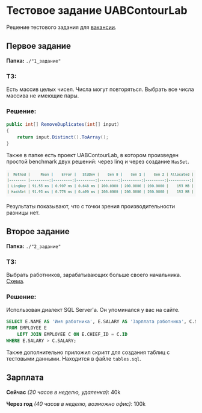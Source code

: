 ﻿# Тестовое задание UABContourLab

Решение тестового задания для [вакансии](https://hh.ru/vacancy/51473069).

## Первое задание

**Папка:** `./"1_задание"`

### ТЗ:

Есть массив целых чисел. Числа могут повторяться. Выбрать все числа массива не имеющие пары.

### Решение:

```c#
public int[] RemoveDuplicates(int[] input)
{
    return input.Distinct().ToArray();
}
```

Также в папке есть проект UABContourLab, в котором произведен простой benchmark двух решений: через linq и через создание `HasSet`.

![Результаты!](./1_задание/results.png "Текст")

Результаты показывают, что с точки зрения производительности разницы нет.

## Второе задание

**Папка:** `./"2_задание"`

### ТЗ:

Выбрать работников, зарабатывающих больше своего начальника. [Схема](https://drive.google.com/file/d/1ctecqG34HoD_gi7fZQMPhB4zLrTu3Gkq/view?usp=sharing).

### Решение:
Использован диалект SQL Server'a. Он упоминался у вас на сайте.
```sql
SELECT E.NAME AS 'Имя работника', E.SALARY AS 'Зарплата работника', C.SALARY AS 'Зарплата начальника'
FROM EMPLOYEE E
    LEFT JOIN EMPLOYEE C ON E.CHIEF_ID = C.ID
WHERE E.SALARY > C.SALARY;
```

Также дополнительно приложил скрипт для создания таблиц с тестовыми данными. Находится в файле `tables.sql`.

## Зарплата

**Сейчас** _(20 часов в неделю, удаленка)_: 40k

**Через год** _(40 часов в неделю, возможно офис)_: 100k